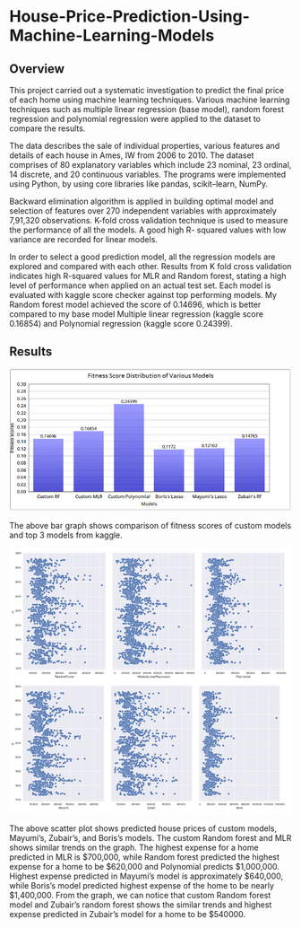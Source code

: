 # House-Price-Prediction-Using-Machine-Learning-Models

## Overview
This project carried out a systematic investigation to predict the final price of each home using machine learning techniques. Various machine learning techniques such as multiple linear regression (base model), random forest regression and polynomial regression were applied to the dataset to compare the results.

The data describes the sale of individual properties, various features and details of each house in Ames, IW from 2006 to 2010. The dataset comprises of 80 explanatory variables which include 23 nominal, 23 ordinal, 14 discrete, and 20 continuous variables. 
The programs were implemented using Python, by using core libraries like pandas, scikit–learn, NumPy.

Backward elimination algorithm is applied in building optimal model and selection of features over 270 independent variables with approximately 7,91,320 observations. K-fold cross validation technique is used to measure the performance of all the models. A good high R- squared values with low variance are recorded for linear models.

In order to select a good prediction model, all the regression models are explored and compared with each other. Results from K fold cross validation indicates high R-squared values for MLR and Random forest, stating a high level of performance when applied on an actual test set. Each model is evaluated with kaggle score checker against top performing models. My Random forest model achieved the score of 0.14696, which is better compared to my base model Multiple linear regression (kaggle score 0.16854) and Polynomial regression (kaggle score 0.24399).

## Results

![fitness comparison](https://raw.githubusercontent.com/NitheshSinghSanjay/House-Price-Prediction-Using-Machine-Learning-Models/master/bgraph.PNG?token=Alj9FiAYqtdvtqNUXC1W3WsGWoJe145iks5cmwEAwA%3D%3D)

The above bar graph shows comparison of fitness scores of custom models and top 3 models from kaggle.

![Model comparison](https://github.com/NitheshSinghSanjay/House-Price-Prediction-Using-Machine-Learning-Models/blob/master/model_comparison.PNG?raw=true)

The above scatter plot shows predicted house prices of custom models, Mayumi’s, Zubair’s, and Boris’s models. The custom Random forest and MLR shows similar trends on the graph. The highest expense for a home predicted in MLR is $700,000, while Random forest predicted the highest expense for a home to be $620,000 and Polynomial predicts $1,000,000. Highest expense predicted in Mayumi’s model is approximately $640,000, while Boris’s model predicted highest expense of the home to be nearly $1,400,000. From the graph, we can notice that custom  Random forest model and Zubair’s random forest shows the similar trends and highest expense predicted in Zubair’s model for a home to be $540000.
